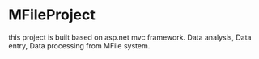 # MFileProject
this project is built based on asp.net mvc framework.
Data analysis, Data entry, Data processing from MFile system.
